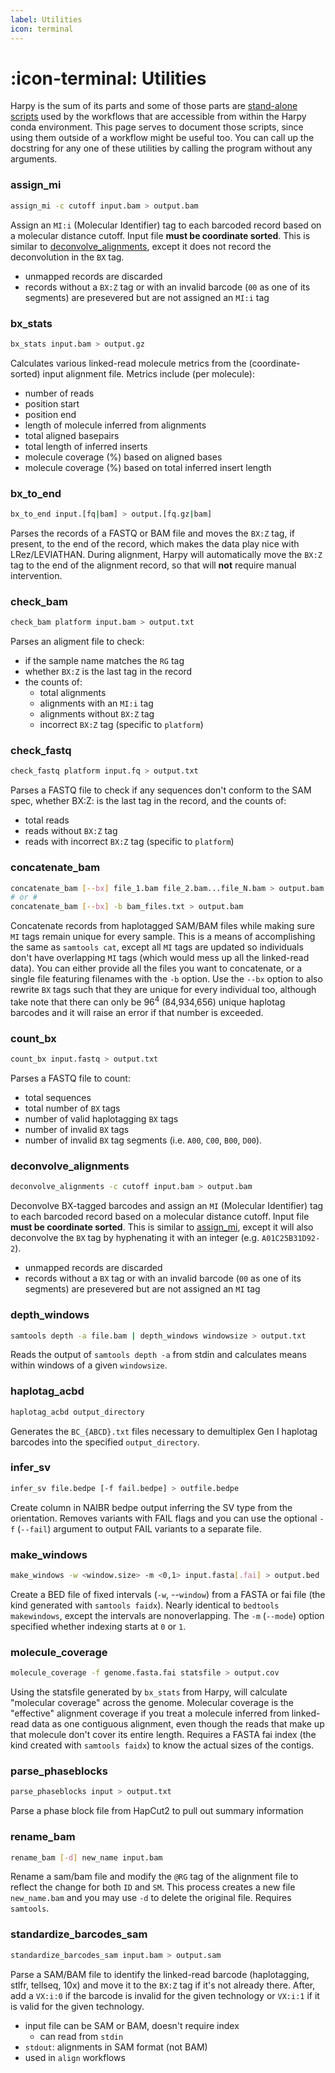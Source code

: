 ```yaml
---
label: Utilities
icon: terminal
---
```


# :icon-terminal: Utilities
Harpy is the sum of its parts and some of those parts are [stand-alone scripts](https://github.com/pdimens/harpy/tree/main/harpy/bin)
used by the workflows that are accessible from within the Harpy conda environment.
This page serves to document those scripts, since using them outside of a workflow
might be useful too. You can call up the docstring for any one of these utilities
by calling the program without any arguments.

### assign_mi
```bash
assign_mi -c cutoff input.bam > output.bam
```
Assign an `MI:i` (Molecular Identifier) tag to each barcoded
record based on a molecular distance cutoff. Input file **must be coordinate sorted**.
This is similar to [deconvolve_alignments](#deconvolve_alignments), except it does not record the deconvolution in the `BX` tag.
- unmapped records are discarded
- records without a `BX:Z` tag or with an invalid barcode (`00` as one of its segments) are presevered but are not assigned an `MI:i` tag

### bx_stats
```bash
bx_stats input.bam > output.gz
```
Calculates various linked-read molecule metrics from the (coordinate-sorted) input alignment file.
Metrics include (per molecule): 
- number of reads
- position start
- position end
- length of molecule inferred from alignments
- total aligned basepairs
- total length of inferred inserts
- molecule coverage (%) based on aligned bases
- molecule coverage (%) based on total inferred insert length

### bx_to_end
```bash
bx_to_end input.[fq|bam] > output.[fq.gz|bam]
```
Parses the records of a FASTQ or BAM file and moves the `BX:Z` tag, if present, to
the end of the record, which makes the data play nice with LRez/LEVIATHAN. During 
alignment, Harpy will automatically move the `BX:Z` tag to the end of the alignment
record, so that will **not** require manual intervention.

### check_bam
```bash
check_bam platform input.bam > output.txt
```
Parses an aligment file to check:
- if the sample name matches the `RG` tag
- whether `BX:Z` is the last tag in the record
- the counts of: 
    - total alignments
    - alignments with an `MI:i` tag
    - alignments without `BX:Z` tag
    - incorrect `BX:Z` tag (specific to `platform`)

### check_fastq
```bash
check_fastq platform input.fq > output.txt
```
Parses a FASTQ file to check if any sequences don't conform to the SAM spec,
whether BX:Z: is the last tag in the record, and the counts of:
- total reads
- reads without `BX:Z` tag
- reads with incorrect `BX:Z` tag (specific to `platform`)

### concatenate_bam
```bash
concatenate_bam [--bx] file_1.bam file_2.bam...file_N.bam > output.bam
# or #
concatenate_bam [--bx] -b bam_files.txt > output.bam
```
Concatenate records from haplotagged SAM/BAM files while making sure `MI` tags  remain unique for every sample.
This is a means of accomplishing the same as `samtools cat`, except all `MI` tags are updated
so individuals don't have overlapping `MI` tags (which would mess up all the linked-read data). You can either provide
all the files you want to concatenate, or a single file featuring filenames with the `-b` option. Use the `--bx` option
to also rewrite `BX` tags such that they are unique for every individual too, although take note that there can only be
$96^4$ (84,934,656) unique haplotag barcodes and it will raise an error if that number is exceeded.
 
### count_bx
```bash
count_bx input.fastq > output.txt
```
Parses a FASTQ file to count:
- total sequences
- total number of `BX` tags
- number of valid haplotagging `BX` tags
- number of invalid `BX` tags
- number of invalid `BX` tag segments (i.e. `A00`, `C00`, `B00`, `D00`).

### deconvolve_alignments
```bash
deconvolve_alignments -c cutoff input.bam > output.bam
```
Deconvolve BX-tagged barcodes and assign an `MI` (Molecular Identifier) tag to each barcoded record based on a molecular distance cutoff.
Input file **must be coordinate sorted**. This is similar to [assign_mi](#assign_mi), except it will also deconvolve the `BX` tag by
hyphenating it with an integer (e.g. `A01C25B31D92-2`).
- unmapped records are discarded
- records without a `BX` tag or with an invalid barcode (`00` as one of its segments) are presevered but are not assigned an `MI` tag

### depth_windows
```bash
samtools depth -a file.bam | depth_windows windowsize > output.txt
```
Reads the output of `samtools depth -a` from stdin and calculates means within windows of a given `windowsize`.

### haplotag_acbd
```bash
haplotag_acbd output_directory
```
Generates the `BC_{ABCD}.txt` files necessary to demultiplex Gen I haplotag barcodes into the specified `output_directory`.

### infer_sv
```bash
infer_sv file.bedpe [-f fail.bedpe] > outfile.bedpe
```
Create column in NAIBR bedpe output inferring the SV type from the orientation. Removes variants with FAIL flags
and you can use the optional `-f` (`--fail`) argument to output FAIL variants to a separate file.

### make_windows
```bash
make_windows -w <window.size> -m <0,1> input.fasta[.fai] > output.bed
```
Create a BED file of fixed intervals (`-w`, --`window`) from a FASTA or fai file (the kind generated with `samtools faidx`).
Nearly identical to `bedtools makewindows`, except the intervals are nonoverlapping. The `-m` (`--mode`) option specified
whether indexing starts at `0` or `1`.

### molecule_coverage
```bash
molecule_coverage -f genome.fasta.fai statsfile > output.cov
```
Using the statsfile generated by `bx_stats` from Harpy, will calculate "molecular coverage" across the genome.
Molecular coverage is the "effective" alignment coverage if you treat a molecule inferred from linked-read data as
one contiguous alignment, even though the reads that make up that molecule don't cover its entire length. Requires a
FASTA fai index (the kind created with `samtools faidx`) to know the actual sizes of the contigs.

### parse_phaseblocks
```bash
parse_phaseblocks input > output.txt
```
Parse a phase block file from HapCut2 to pull out summary information

### rename_bam
```bash
rename_bam [-d] new_name input.bam
```
Rename a sam/bam file and modify the `@RG` tag of the alignment file to reflect the change for both `ID` and `SM`.
This process creates a new file `new_name.bam` and you may use `-d` to delete the original file. Requires `samtools`.

### standardize_barcodes_sam
```bash
standardize_barcodes_sam input.bam > output.sam
```
Parse a SAM/BAM file to identify the linked-read barcode (haplotagging, stlfr, tellseq, 10x) and 
move it to the `BX:Z` tag if it's not already there. After, add a `VX:i:0` if the barcode is
invalid for the given technology or `VX:i:1` if it is valid for the given technology.
- input file can be SAM or BAM, doesn't require index
  - can read from `stdin`
- `stdout`: alignments in SAM format (not BAM)
- used in `align` workflows
